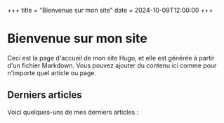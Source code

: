 +++
title = "Bienvenue sur mon site"
date = 2024-10-09T12:00:00
+++

# Bienvenue sur mon site

Ceci est la page d'accueil de mon site Hugo, et elle est générée à partir d'un fichier Markdown. Vous pouvez ajouter du contenu ici comme pour n'importe quel article ou page.

## Derniers articles

Voici quelques-uns de mes derniers articles :
